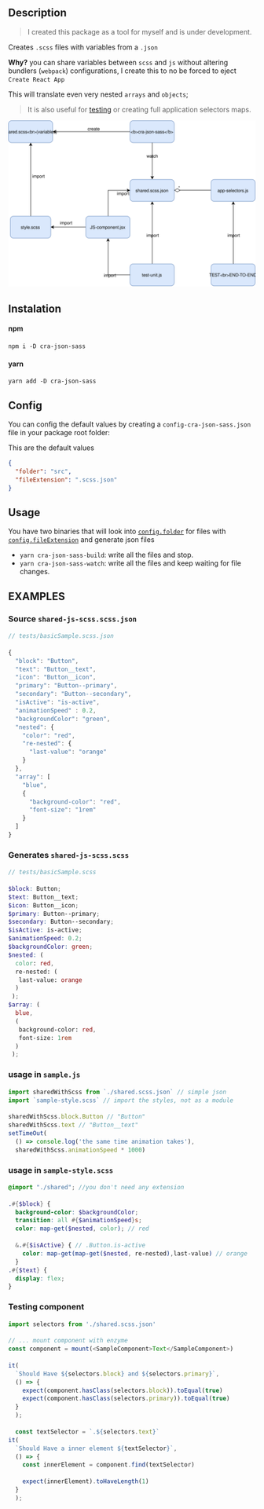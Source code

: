 ## Description

> I created this package as a tool for myself and is under development.

Creates `.scss` files with variables from a `.json`

**Why?** you can share variables between `scss` and `js` without altering bundlers (`webpack`) configurations,
I create this to no be forced to eject `Create React App`

This will translate even very nested `arrays` and `objects`;

> It is also useful for [testing](#testing-component) or creating full application selectors maps.

![Code Diagram](https://github.com/pikilon/cra-json-sass/raw/master/cra-json-sass.svg?sanitize=true)

## Instalation

#### npm
```
npm i -D cra-json-sass
```

#### yarn
```
yarn add -D cra-json-sass
```

## Config

You can config the default values by creating a `config-cra-json-sass.json` file in your package root folder:

This are the default values


```json
{
  "folder": "src",
  "fileExtension": ".scss.json"
}
```


## Usage

You have two binaries that will look into [`config.folder`](#config) for files with [`config.fileExtension`](config) and generate json files

* `yarn cra-json-sass-build`: write all the files and stop.
* `yarn cra-json-sass-watch`: write all the files and keep waiting for file changes.

## EXAMPLES

### Source `shared-js-scss.scss.json`

```js
// tests/basicSample.scss.json

{
  "block": "Button",
  "text": "Button__text",
  "icon": "Button__icon",
  "primary": "Button--primary",
  "secondary": "Button--secondary",
  "isActive": "is-active",
  "animationSpeed" : 0.2,
  "backgroundColor": "green",
  "nested": {
    "color": "red",
    "re-nested": {
      "last-value": "orange"
    }
  },
  "array": [
    "blue",
    {
      "background-color": "red",
      "font-size": "1rem"
    }
  ]
}
```
### Generates `shared-js-scss.scss`

```scss
// tests/basicSample.scss

$block: Button;
$text: Button__text;
$icon: Button__icon;
$primary: Button--primary;
$secondary: Button--secondary;
$isActive: is-active;
$animationSpeed: 0.2;
$backgroundColor: green;
$nested: (
  color: red,
  re-nested: (
   last-value: orange
  )
 );
$array: (
  blue,
  (
   background-color: red,
   font-size: 1rem
  )
 );

```

### usage in `sample.js`
```js
import sharedWithScss from `./shared.scss.json` // simple json
import `sample-style.scss` // import the styles, not as a module

sharedWithScss.block.Button // "Button"
sharedWithScss.text // "Button__text"
setTimeOut(
  () => console.log('the same time animation takes'),
  sharedWithScss.animationSpeed * 1000)
```

### usage in `sample-style.scss`

```scss
@import "./shared"; //you don't need any extension

.#{$block} {
  background-color: $backgroundColor;
  transition: all #{$animationSpeed}s;
  color: map-get($nested, color); // red

  &.#{$isActive} { // .Button.is-active
    color: map-get(map-get($nested, re-nested),last-value) // orange
  }
.#{$text} {
  display: flex;
}

```

### Testing component

```js
import selectors from './shared.scss.json'

// ... mount component with enzyme
const component = mount(<SampleComponent>Text</SampleComponent>)

it(
  `Should Have ${selectors.block} and ${selectors.primary}`,
  () => {
    expect(component.hasClass(selectors.block)).toEqual(true)
    expect(component.hasClass(selectors.primary)).toEqual(true)
  }
  );

  const textSelector = `.${selectors.text}`
it(
  `Should Have a inner element ${textSelector}`,
  () => {
    const innerElement = component.find(textSelector)

    expect(innerElement).toHaveLength(1)
  }
  );
```